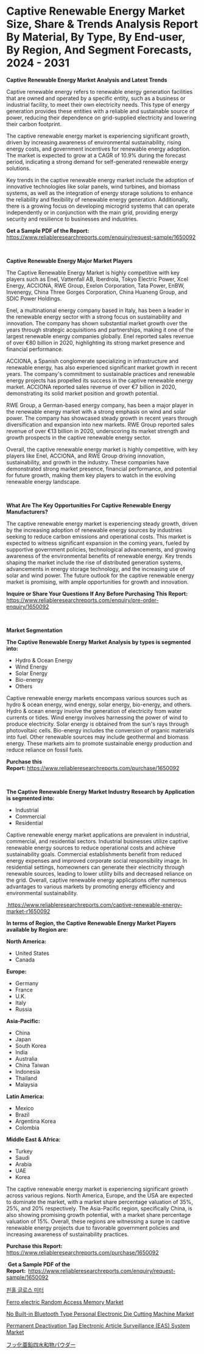 <p><h1>Captive Renewable Energy Market Size, Share & Trends Analysis Report By Material, By Type, By End-user, By Region, And Segment Forecasts, 2024 - 2031</h1></p><p><strong>Captive Renewable Energy Market Analysis and Latest Trends</strong></p>
<p><p>Captive renewable energy refers to renewable energy generation facilities that are owned and operated by a specific entity, such as a business or industrial facility, to meet their own electricity needs. This type of energy generation provides these entities with a reliable and sustainable source of power, reducing their dependence on grid-supplied electricity and lowering their carbon footprint.</p><p>The captive renewable energy market is experiencing significant growth, driven by increasing awareness of environmental sustainability, rising energy costs, and government incentives for renewable energy adoption. The market is expected to grow at a CAGR of 10.9% during the forecast period, indicating a strong demand for self-generated renewable energy solutions.</p><p>Key trends in the captive renewable energy market include the adoption of innovative technologies like solar panels, wind turbines, and biomass systems, as well as the integration of energy storage solutions to enhance the reliability and flexibility of renewable energy generation. Additionally, there is a growing focus on developing microgrid systems that can operate independently or in conjunction with the main grid, providing energy security and resilience to businesses and industries.</p></p>
<p><strong>Get a Sample PDF of the Report:&nbsp;</strong> <a href="https://www.reliableresearchreports.com/enquiry/request-sample/1650092">https://www.reliableresearchreports.com/enquiry/request-sample/1650092</a></p>
<p>&nbsp;</p>
<p><strong>Captive Renewable Energy Major Market Players</strong></p>
<p><p>The Captive Renewable Energy Market is highly competitive with key players such as Enel, Vattenfall AB, Iberdrola, Tokyo Electric Power, Xcel Energy, ACCIONA, RWE Group, Exelon Corporation, Tata Power, EnBW, Invenergy, China Three Gorges Corporation, China Huaneng Group, and SDIC Power Holdings.</p><p>Enel, a multinational energy company based in Italy, has been a leader in the renewable energy sector with a strong focus on sustainability and innovation. The company has shown substantial market growth over the years through strategic acquisitions and partnerships, making it one of the largest renewable energy companies globally. Enel reported sales revenue of over €80 billion in 2020, highlighting its strong market presence and financial performance.</p><p>ACCIONA, a Spanish conglomerate specializing in infrastructure and renewable energy, has also experienced significant market growth in recent years. The company's commitment to sustainable practices and renewable energy projects has propelled its success in the captive renewable energy market. ACCIONA reported sales revenue of over €7 billion in 2020, demonstrating its solid market position and growth potential.</p><p>RWE Group, a German-based energy company, has been a major player in the renewable energy market with a strong emphasis on wind and solar power. The company has showcased steady growth in recent years through diversification and expansion into new markets. RWE Group reported sales revenue of over €13 billion in 2020, underscoring its market strength and growth prospects in the captive renewable energy sector.</p><p>Overall, the captive renewable energy market is highly competitive, with key players like Enel, ACCIONA, and RWE Group driving innovation, sustainability, and growth in the industry. These companies have demonstrated strong market presence, financial performance, and potential for future growth, making them key players to watch in the evolving renewable energy landscape.</p></p>
<p>&nbsp;</p>
<p><strong>What Are The Key Opportunities For Captive Renewable Energy Manufacturers?</strong></p>
<p><p>The captive renewable energy market is experiencing steady growth, driven by the increasing adoption of renewable energy sources by industries seeking to reduce carbon emissions and operational costs. This market is expected to witness significant expansion in the coming years, fueled by supportive government policies, technological advancements, and growing awareness of the environmental benefits of renewable energy. Key trends shaping the market include the rise of distributed generation systems, advancements in energy storage technology, and the increasing use of solar and wind power. The future outlook for the captive renewable energy market is promising, with ample opportunities for growth and innovation.</p></p>
<p><strong>Inquire or Share Your Questions If Any Before Purchasing This Report:</strong> <a href="https://www.reliableresearchreports.com/enquiry/pre-order-enquiry/1650092">https://www.reliableresearchreports.com/enquiry/pre-order-enquiry/1650092</a></p>
<p>&nbsp;</p>
<p><strong>Market Segmentation</strong></p>
<p><strong>The Captive Renewable Energy Market Analysis by types is segmented into:</strong></p>
<p><ul><li>Hydro & Ocean Energy</li><li>Wind Energy</li><li>Solar Energy</li><li>Bio-energy</li><li>Others</li></ul></p>
<p><p>Captive renewable energy markets encompass various sources such as hydro & ocean energy, wind energy, solar energy, bio-energy, and others. Hydro & ocean energy involve the generation of electricity from water currents or tides. Wind energy involves harnessing the power of wind to produce electricity. Solar energy is obtained from the sun's rays through photovoltaic cells. Bio-energy includes the conversion of organic materials into fuel. Other renewable sources may include geothermal and biomass energy. These markets aim to promote sustainable energy production and reduce reliance on fossil fuels.</p></p>
<p><strong>Purchase this Report:&nbsp;</strong><a href="https://www.reliableresearchreports.com/purchase/1650092">https://www.reliableresearchreports.com/purchase/1650092</a></p>
<p>&nbsp;</p>
<p><strong>The Captive Renewable Energy Market Industry Research by Application is segmented into:</strong></p>
<p><ul><li>Industrial</li><li>Commercial</li><li>Residential</li></ul></p>
<p><p>Captive renewable energy market applications are prevalent in industrial, commercial, and residential sectors. Industrial businesses utilize captive renewable energy sources to reduce operational costs and achieve sustainability goals. Commercial establishments benefit from reduced energy expenses and improved corporate social responsibility image. In residential settings, homeowners can generate their electricity through renewable sources, leading to lower utility bills and decreased reliance on the grid. Overall, captive renewable energy applications offer numerous advantages to various markets by promoting energy efficiency and environmental sustainability.</p></p>
<p><a href="https://www.reliableresearchreports.com/captive-renewable-energy-market-r1650092">&nbsp;https://www.reliableresearchreports.com/captive-renewable-energy-market-r1650092</a></p>
<p><strong>In terms of Region, the Captive Renewable Energy Market Players available by Region are:</strong></p>
<p>
    <p> <strong> North America: </strong>
        <ul>
            <li>United States</li>
            <li>Canada</li>
        </ul>
        </p> 
    <p> <strong> Europe: </strong>
        <ul>
            <li>Germany</li>
            <li>France</li>
            <li>U.K.</li>
            <li>Italy</li>
            <li>Russia</li>
        </ul>
        </p> 
    <p> <strong> Asia-Pacific: </strong>
        <ul>
            <li>China</li>
            <li>Japan</li>
            <li>South Korea</li>
            <li>India</li>
            <li>Australia</li>
            <li>China Taiwan</li>
            <li>Indonesia</li>
            <li>Thailand</li>
            <li>Malaysia</li>
        </ul>
        </p> 
    <p> <strong> Latin America: </strong>
        <ul>
            <li>Mexico</li>
            <li>Brazil</li>
            <li>Argentina Korea</li>
            <li>Colombia</li>
        </ul>
        </p> 
    <p> <strong> Middle East & Africa: </strong>
        <ul>
            <li>Turkey</li>
            <li>Saudi</li>
            <li>Arabia</li>
            <li>UAE</li>
            <li>Korea</li>
        </ul>
    </p>
    </p>
<p><p>The captive renewable energy market is experiencing significant growth across various regions. North America, Europe, and the USA are expected to dominate the market, with a market share percentage valuation of 35%, 25%, and 20% respectively. The Asia-Pacific region, specifically China, is also showing promising growth potential, with a market share percentage valuation of 15%. Overall, these regions are witnessing a surge in captive renewable energy projects due to favorable government policies and increasing awareness of sustainability practices.</p></p>
<p><strong>Purchase this Report: </strong><a href="https://www.reliableresearchreports.com/purchase/1650092">https://www.reliableresearchreports.com/purchase/1650092</a></p>
<p>&nbsp;<strong>Get a Sample PDF of the Report:&nbsp;&nbsp;</strong><a href="https://www.reliableresearchreports.com/enquiry/request-sample/1650092">https://www.reliableresearchreports.com/enquiry/request-sample/1650092</a></p>
<p><strong></strong></p>
<p><p><a href="https://github.com/KoleLedner/Market-Research-Report-List-1/blob/main/188664985685.md">핀홀 글로스 미터</a></p><p><a href="https://issuu.com/reportprime-2/docs/ferro-electric-random-access-memory_84d58262b4ee1f">Ferro electric Random Access Memory Market</a></p><p><a href="https://github.com/ruddyyedelwadw/Market-Research-Report-List-2/blob/main/no-built-in-bluetooth-type-personal-electronic-die-cutting-machine-market.md">No Built-in Bluetooth Type Personal Electronic Die Cutting Machine Market</a></p><p><a href="https://github.com/jaidynmorantestelletmjzya/Market-Research-Report-List-2/blob/main/permanent-deactivation-tag-electronic-article-surveillance-eas-system-market.md">Permanent Deactivation Tag Electronic Article Surveillance (EAS) System Market</a></p><p><a href="https://github.com/xemfu2379520/Market-Research-Report-List-2/blob/main/492492193976.md">フッ化亜鉛四水和物パウダー</a></p></p>